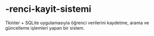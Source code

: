 # -renci-kayit-sistemi
Tkinter + SQLite uygulamasıyla öğrenci verilerini kaydetme, arama ve güncelleme işlemleri yapan bir sistem.
